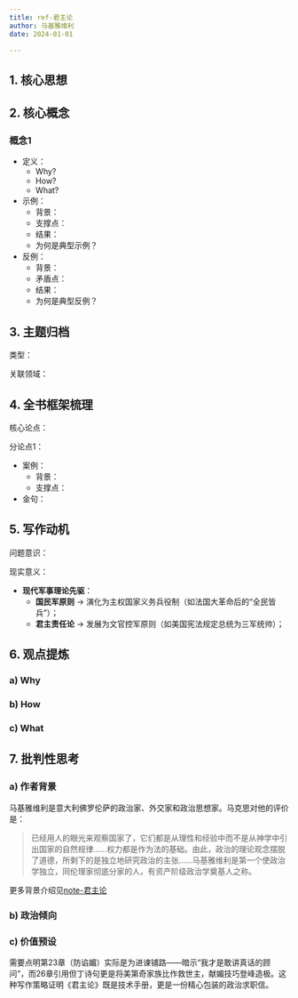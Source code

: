 ```yaml
---
title: ref-君主论
author: 马基雅维利
date: 2024-01-01

---
```


## 1. 核心思想

## 2. 核心概念

### 概念1

- 定义：
  - Why?
  - How?
  - What?
- 示例：
  - 背景：
  - 支撑点：
  - 结果：
  - 为何是典型示例？
- 反例：
  - 背景：
  - 矛盾点：
  - 结果：
  - 为何是典型反例？

## 3. 主题归档

类型：

关联领域：

## 4. 全书框架梳理

核心论点：

分论点1：

- 案例：
  - 背景：
  - 支撑点：  
- 金句：  

## 5. 写作动机

问题意识：

现实意义：

- **现代军事理论先驱**：
  - **国民军原则** → 演化为主权国家义务兵役制（如法国大革命后的“全民皆兵”）；
  - **君主责任论** → 发展为文官控军原则（如美国宪法规定总统为三军统帅）；



## 6. 观点提炼

### a) Why

### b) How

### c) What

## 7. 批判性思考

### a) 作者背景

马基雅维利是意大利佛罗伦萨的政治家、外交家和政治思想家。马克思对他的评价是：

> 已经用人的眼光来观察国家了，它们都是从理性和经验中而不是从神学中引出国家的自然规律……权力都是作为法的基础。由此，政治的理论观念摆脱了道德，所剩下的是独立地研究政治的主张……马基雅维利是第一个使政治学独立，同伦理家彻底分家的人，有资产阶级政治学奠基人之称。

更多背景介绍见[note-君主论](note-君主论.md)

### b) 政治倾向

### c) 价值预设

需要点明第23章（防谄媚）实际是为进谏铺路——暗示“我才是敢讲真话的顾问”，而26章引用但丁诗句更是将美第奇家族比作救世主，献媚技巧登峰造极。这种写作策略证明《君主论》既是技术手册，更是一份精心包装的政治求职信。